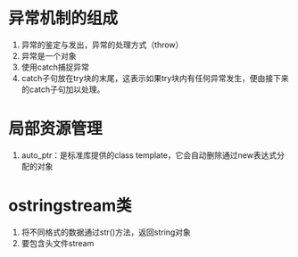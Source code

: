 # 异常机制的组成
1. 异常的鉴定与发出，异常的处理方式（throw）
2. 异常是一个对象
3. 使用catch捕捉异常
4. catch子句放在try块的末尾，这表示如果try块内有任何异常发生，便由接下来的catch子句加以处理。

# 局部资源管理
1. auto_ptr：是标准库提供的class template，它会自动删除通过new表达式分配的对象

# ostringstream类
1. 将不同格式的数据通过str()方法，返回string对象
2. 要包含头文件stream